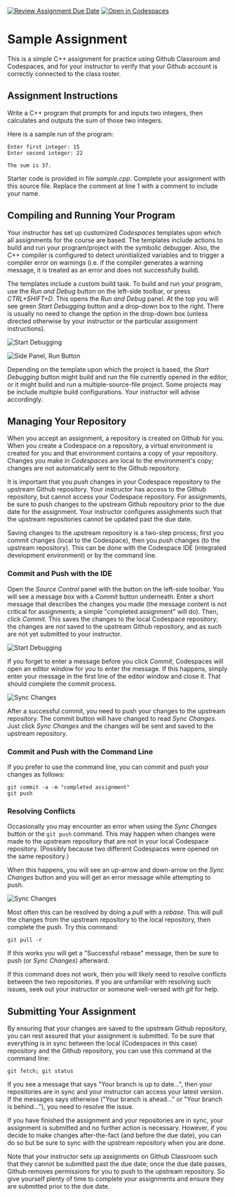 [![Review Assignment Due Date](https://classroom.github.com/assets/deadline-readme-button-22041afd0340ce965d47ae6ef1cefeee28c7c493a6346c4f15d667ab976d596c.svg)](https://classroom.github.com/a/oZ5cjyxc)
[![Open in Codespaces](https://classroom.github.com/assets/launch-codespace-2972f46106e565e64193e422d61a12cf1da4916b45550586e14ef0a7c637dd04.svg)](https://classroom.github.com/open-in-codespaces?assignment_repo_id=20219839)
# Sample Assignment

This is a simple C++ assignment for practice using Github Classroom and
Codespaces, and for your instructor to verify that your Github account is
correctly connected to the class roster.

## Assignment Instructions

Write a C++ program that prompts for and inputs two integers, then calculates
and outputs the sum of those two integers.

Here is a sample run of the program:

```
Enter first integer: 15
Enter second integer: 22

The sum is 37.
```

Starter code is provided in file *sample.cpp*. Complete your assignment with
this source file. Replace the comment at line 1 with a comment to include
your name.

## Compiling and Running Your Program

Your instructor has set up customized *Codespaces* templates upon which all
assignments for the course are based.
The templates include actions to build and run your program/project with the
symbolic debugger. Also, the C++ compiler is configured to detect uninitialized
variables and to trigger a compiler error on warnings (i.e. if the compiler
generates a warning message, it is treated as an error and does not
successfully build).

The templates include a custom build task. To build and run your program,
use the *Run and Debug* button on the left-side toolbar, or press
*CTRL+SHIFT+D*. This opens the *Run and Debug* panel. At the top you will see
green *Start Debugging* button
and a drop-down box to the right. There
is usually no need to change the option in the drop-down box (unless directed
otherwise by your instructor or the particular assignment instructions).

![Start Debugging](start-debugging.png)

![Side Panel, Run Button](side-panel-run.png)

Depending on the template upon which the project is based, the *Start Debugging*
button might build and run the file currently opened in the editor, or it
might build and run a multiple-source-file project. Some projects may be
include multiple build configurations. Your instructor will advise accordingly.

## Managing Your Repository

When you accept an assignment, a repository is created on Github for you.
When you create a Codespace on a repository, a virtual environment is created
for you and that environment contains a copy of your repository. Changes you
make in *Codespaces* are local to the environment's copy; changes are not
automatically sent to the Github repository.

It is important that you *push* changes in your Codespace repository to
the upstream Github repository. Your instructor has access to the Github
repository, but cannot access your Codespace repository.
For assignments, be sure to push changes to the upstream Github repository
prior to the due date for the assignment.
Your instructor configures assighments such that the upstream repositories
cannot be updated past the due date.

Saving changes to the upstream repository is a two-step process; first you
commit changes (local to the Codespace), then you *push* changes (to the upstream
repository). This can be done with the Codespace IDE (integrated development
environment) or by the command line.

### Commit and Push with the IDE

Open the *Source Control* panel with the button on the left-side toolbar.
You will see a message box with a *Commit* button underneath.
Enter a short message that describes the changes you made (the message content
is not critical for assignments; a simple "completed assignment" will do).
Then, click *Commit*. This saves the changes to the local Codespace repository;
the changes are *not* saved to the upstream Github repository, and as such
are not yet submitted to your instructor.

![Start Debugging](source-control.png)

If you forget to enter a message before you click *Commit*, Codespaces will
open an editor window for you to enter the message. If this happens, simply
enter your message in the first line of the editor window and close it.
That should complete the commit process.

![Sync Changes](sync-changes.png)

After a successful commit, you need to push your changes to the upstream
repository. The commit button will have changed to read *Sync Changes*.
Just click *Sync Changes* and the changes will
be sent and saved to the upstream repository.

### Commit and Push with the Command Line

If you prefer to use the command line, you can commit and push your changes
as follows:

```
git commit -a -m "completed assignment"
git push
```

### Resolving Conflicts

Occasionally you may encounter an error when using the *Sync Changes* button
or the `git push` command. This may happen when
changes were made to the upstream repository that are not in your local
Codespace repository. (Possibly because two different Codespaces were opened
on the same repository.)

When this happens, you will see an up-arrow and down-arrow on the 
*Sync Changes* button and you will get an error message while attempting
to push.

![Sync Changes](sync-changes-2.png)

Most often this can be resolved by doing a *pull* with a *rebase*. This will
pull the changes from the upstream repository to the local repository, then
complete the push. Try this command:

```
git pull -r
```

If this works you will get a "Successful rebase" message, then be sure
to push (or *Sync Changes*) afterward.

If this command does not work, then you will likely need to resolve conflicts
between the two repositories. If you are unfamiliar with resolving such
issues, seek out your instructor or someone well-versed with *git* for help.

## Submitting Your Assignment

By ensuring that your changes are saved to the upstream Github repository,
you can rest assured that your assignment is submitted. To be sure that
everything is in sync between the local (Codespaces in this case) repository
and the Github repository, you can use this command at the command line:

```
git fetch; git status
```

If you see a message that says "Your branch is up to date...", then your
repositories are in sync and your instructor can access your latest version.
If the messages says otherwise ("Your branch is ahead..." or
"Your branch is behind..."), you need to resolve the issue.

If you have finished the assignment and your repositories are in sync, your
assignment is submitted and no further action is necessary. However, if you 
decide to make changes after-the-fact (and before the due date), you can do
so but be sure to sync with the upstream repository when you are done.

Note that your instructor sets up assignments on Github Classroom such that
they cannot be submitted past the due date; once the due date passes, Github
removes permissions for you to push to the upstream repository. So give
yourself plenty of time to complete your assignments and ensure they are
submitted prior to the due date.

